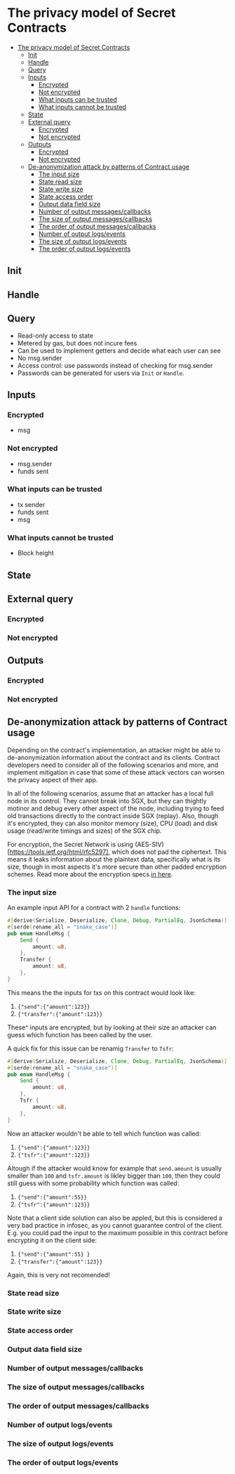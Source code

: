 # The privacy model of Secret Contracts

- [The privacy model of Secret Contracts](#the-privacy-model-of-secret-contracts)
  - [Init](#init)
  - [Handle](#handle)
  - [Query](#query)
  - [Inputs](#inputs)
    - [Encrypted](#encrypted)
    - [Not encrypted](#not-encrypted)
    - [What inputs can be trusted](#what-inputs-can-be-trusted)
    - [What inputs cannot be trusted](#what-inputs-cannot-be-trusted)
  - [State](#state)
  - [External query](#external-query)
    - [Encrypted](#encrypted-1)
    - [Not encrypted](#not-encrypted-1)
  - [Outputs](#outputs)
    - [Encrypted](#encrypted-2)
    - [Not encrypted](#not-encrypted-2)
  - [De-anonymization attack by patterns of Contract usage](#de-anonymization-attack-by-patterns-of-contract-usage)
    - [The input size](#the-input-size)
    - [State read size](#state-read-size)
    - [State write size](#state-write-size)
    - [State access order](#state-access-order)
    - [Output data field size](#output-data-field-size)
    - [Number of output messages/callbacks](#number-of-output-messagescallbacks)
    - [The size of output messages/callbacks](#the-size-of-output-messagescallbacks)
    - [The order of output messages/callbacks](#the-order-of-output-messagescallbacks)
    - [Number of output logs/events](#number-of-output-logsevents)
    - [The size of output logs/events](#the-size-of-output-logsevents)
    - [The order of output logs/events](#the-order-of-output-logsevents)

## Init

## Handle

## Query

- Read-only access to state
- Metered by gas, but does not incure fees
- Can be used to implement getters and decide what each user can see
- No msg.sender
- Access control: use passwords instead of checking for msg.sender
- Passwords can be generated for users via `Init` or `Handle`.

## Inputs

### Encrypted

- msg

### Not encrypted

- msg.sender
- funds sent

### What inputs can be trusted

- tx sender
- funds sent
- msg

### What inputs cannot be trusted

- Block height

## State

## External query

### Encrypted

### Not encrypted

## Outputs

### Encrypted

### Not encrypted

## De-anonymization attack by patterns of Contract usage

Depending on the contract's implementation, an attacker might be able to de-anonymization information about the contract and its clients. Contract developers need to consider all of the following scenarios and more, and implement mitigation in case that some of these attack vectors can worsen the privacy aspect of their app.

In all of the following scenarios, assume that an attacker has a local full node in its control. They cannot break into SGX, but they can thightly motinor and debug every other aspect of the node, including trying to feed old transactions directly to the contract inside SGX (replay). Also, though it's encrypted, they can also monitor memory (size), CPU (load) and disk usage (read/write timings and sizes) of the SGX chip.

For encryption, the Secret Network is using (AES-SIV)[https://tools.ietf.org/html/rfc5297], which does not pad the ciphertext. This means it leaks information about the plaintext data, specifically what is its size, though in most aspects it's more secure than other padded encryption schemes. Read more about the encryption specs [in here](protocol/encryption-specs.md).

### The input size

An example input API for a contract with 2 `handle` functions:

```rust
#[derive(Serialize, Deserialize, Clone, Debug, PartialEq, JsonSchema)]
#[serde(rename_all = "snake_case")]
pub enum HandleMsg {
    Send {
        amount: u8,
    },
    Transfer {
        amount: u8,
    },
}
```

This means the the inputs for txs on this contract would look like:

1. `{"send":{"amount":123}}`
2. `{"transfer":{"amount":123}}`

These^ inputs are encrypted, but by looking at their size an attacker can guess which function has been called by the user.

A quick fix for this issue can be renamig `Transfer` to `Tsfr`:

```rust
#[derive(Serialize, Deserialize, Clone, Debug, PartialEq, JsonSchema)]
#[serde(rename_all = "snake_case")]
pub enum HandleMsg {
    Send {
        amount: u8,
    },
    Tsfr {
        amount: u8,
    },
}
```

Now an attacker wouldn't be able to tell which function was called:

1. `{"send":{"amount":123}}`
2. `{"tsfr":{"amount":123}}`

Altough if the attacker would know for example that `send.amount` is usually smaller than `100` and `tsfr.amount` is likley bigger than `100`, then they could still guess with some probability which function was called:

1. `{"send":{"amount":55}}`
2. `{"tsfr":{"amount":123}}`

Note that a client side solution can also be appled, but this is considered a very bad practice in infosec, as you cannot guarantee control of the client. E.g. you could pad the input to the maximum possible in this contract before encrypting it on the client side:

1. `{"send":{"amount":55} }`
2. `{"transfer":{"amount":123}}`

Again, this is very not recomended!

### State read size

### State write size

### State access order

### Output data field size

### Number of output messages/callbacks

### The size of output messages/callbacks

### The order of output messages/callbacks

### Number of output logs/events

### The size of output logs/events

### The order of output logs/events

```

```
